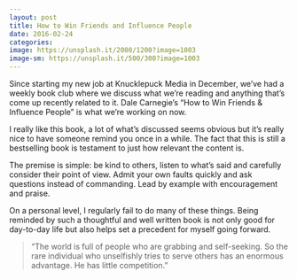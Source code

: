 ```yaml
---
layout: post
title: How to Win Friends and Influence People
date: 2016-02-24
categories:
image: https://unsplash.it/2000/1200?image=1003
image-sm: https://unsplash.it/500/300?image=1003
---
```


Since starting my new job at Knucklepuck Media in December, we’ve had a weekly book club where we discuss what we’re reading and anything that’s come up recently related to it. Dale Carnegie’s “How to Win Friends & Influence People” is what we’re working on now.

I really like this book, a lot of what’s discussed seems obvious but it’s really nice to have someone remind you once in a while. The fact that this is still a bestselling book is testament to just how relevant the content is.

The premise is simple: be kind to others, listen to what’s said and carefully consider their point of view. Admit your own faults quickly and ask questions instead of commanding. Lead by example with encouragement and  praise.

On a personal level, I regularly fail to do many of these things. Being reminded by such a thoughtful and well written book is not only good for day-to-day life but also helps set a precedent for myself going forward.

<blockquote>“The world is full of people who are grabbing and self-seeking. So the rare individual who unselfishly tries to serve others has an enormous advantage. He has little competition.”</blockquote>
